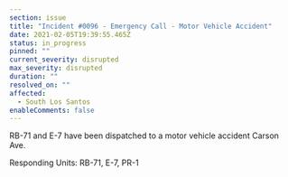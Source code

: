```yaml
---
section: issue
title: "Incident #0096 - Emergency Call - Motor Vehicle Accident"
date: 2021-02-05T19:39:55.465Z
status: in_progress
pinned: ""
current_severity: disrupted
max_severity: disrupted
duration: ""
resolved_on: ""
affected:
  - South Los Santos
enableComments: false
---
```

RB-71 and E-7 have been dispatched to a motor vehicle accident Carson Ave.

Responding Units: RB-71, E-7, PR-1